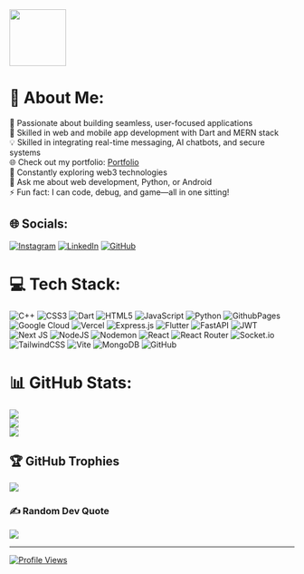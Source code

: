 <img src="https://media.giphy.com/media/M9gbBd9nbDrOTu1Mqx/giphy.gif" width="100"/>

# 💫 About Me:

🚀 Passionate about building seamless, user-focused applications  
📱 Skilled in web and mobile app development with Dart and MERN stack  
💡 Skilled in integrating real-time messaging, AI chatbots, and secure systems    
🌐 Check out my portfolio: [Portfolio](https://harsh-portfolio17.vercel.app/)  
🌱 Constantly exploring web3 technologies  
💬 Ask me about web development, Python, or Android  
⚡ Fun fact: I can code, debug, and game—all in one sitting!

## 🌐 Socials:

[![Instagram](https://img.shields.io/badge/Instagram-%23E4405F.svg?logo=Instagram&logoColor=white)](https://www.instagram.com/ha.rshh) [![LinkedIn](https://img.shields.io/badge/LinkedIn-%230077B5.svg?logo=linkedin&logoColor=white)](https://www.linkedin.com/in/harshwaibhav1708) [![GitHub](https://img.shields.io/badge/GitHub-%23121011.svg?logo=github&logoColor=white)](https://github.com/Harsh1708V)


# 💻 Tech Stack:

![C++](https://img.shields.io/badge/c++-%2300599C.svg?style=for-the-badge&logo=c%2B%2B&logoColor=white)
![CSS3](https://img.shields.io/badge/css3-%231572B6.svg?style=for-the-badge&logo=css3&logoColor=white)
![Dart](https://img.shields.io/badge/dart-%230175C2.svg?style=for-the-badge&logo=dart&logoColor=white)
![HTML5](https://img.shields.io/badge/html5-%23E34F26.svg?style=for-the-badge&logo=html5&logoColor=white)
![JavaScript](https://img.shields.io/badge/javascript-%23323330.svg?style=for-the-badge&logo=javascript&logoColor=%23F7DF1E)
![Python](https://img.shields.io/badge/python-3670A0?style=for-the-badge&logo=python&logoColor=ffdd54)
![GithubPages](https://img.shields.io/badge/github%20pages-121013?style=for-the-badge&logo=github&logoColor=white)
![Google Cloud](https://img.shields.io/badge/GoogleCloud-%234285F4.svg?style=for-the-badge&logo=google-cloud&logoColor=white)
![Vercel](https://img.shields.io/badge/vercel-%23000000.svg?style=for-the-badge&logo=vercel&logoColor=white)
![Express.js](https://img.shields.io/badge/express.js-%23404d59.svg?style=for-the-badge&logo=express&logoColor=%2361DAFB)
![Flutter](https://img.shields.io/badge/Flutter-%2302569B.svg?style=for-the-badge&logo=Flutter&logoColor=white)
![FastAPI](https://img.shields.io/badge/FastAPI-005571?style=for-the-badge&logo=fastapi)
![JWT](https://img.shields.io/badge/JWT-black?style=for-the-badge&logo=JSON%20web%20tokens)
![Next JS](https://img.shields.io/badge/Next-black?style=for-the-badge&logo=next.js&logoColor=white)
![NodeJS](https://img.shields.io/badge/node.js-6DA55F?style=for-the-badge&logo=node.js&logoColor=white)
![Nodemon](https://img.shields.io/badge/NODEMON-%23323330.svg?style=for-the-badge&logo=nodemon&logoColor=%BBDEAD)
![React](https://img.shields.io/badge/react-%2320232a.svg?style=for-the-badge&logo=react&logoColor=%2361DAFB)
![React Router](https://img.shields.io/badge/React_Router-CA4245?style=for-the-badge&logo=react-router&logoColor=white)
![Socket.io](https://img.shields.io/badge/Socket.io-black?style=for-the-badge&logo=socket.io&badgeColor=010101)
![TailwindCSS](https://img.shields.io/badge/tailwindcss-%2338B2AC.svg?style=for-the-badge&logo=tailwind-css&logoColor=white)
![Vite](https://img.shields.io/badge/vite-%23646CFF.svg?style=for-the-badge&logo=vite&logoColor=white)
![MongoDB](https://img.shields.io/badge/MongoDB-%234ea94b.svg?style=for-the-badge&logo=mongodb&logoColor=white)
![GitHub](https://img.shields.io/badge/github-%23121011.svg?style=for-the-badge&logo=github&logoColor=white)

# 📊 GitHub Stats:

![](https://github-readme-stats.vercel.app/api?username=Harsh1708V&theme=radical&hide_border=true&include_all_commits=true&count_private=true)<br/>
![](https://github-readme-streak-stats.herokuapp.com/?user=Harsh1708V&theme=radical&hide_border=true)<br/>
![](https://github-readme-stats.vercel.app/api/top-langs/?username=Harsh1708V&theme=radical&hide_border=true&include_all_commits=true&count_private=true&layout=compact)


## 🏆 GitHub Trophies

![](https://github-profile-trophy.vercel.app/?username=Harsh1708V&theme=radical&no-frame=true&no-bg=false&margin-w=4)


### ✍️ Random Dev Quote

![](https://quotes-github-readme.vercel.app/api?type=vetical&theme=radical)

---

[![Profile Views](https://komarev.com/ghpvc/?username=Harsh1708V&style=flat-square&color=brightgreen)](https://komarev.com/ghpvc/?username=Harsh1708V)
